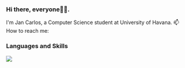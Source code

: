 ### Hi there, everyone👋😄.

I'm Jan Carlos, a Computer Science student at University of Havana.
📫 How to reach me: 


<h3 align="left">Languages and Skills</h3>

<p align="left">
  <a href="https://skillicons.dev">
    <img src="https://skillicons.dev/icons?i=cs,py,git,mysql,haskell,kotlin&theme=dark" />
  </a>
</p>
<!--
**wwJCarlosPG/wwJCarlosPG** is a ✨ _special_ ✨ repository because its `README.md` (this file) appears on your GitHub profile.

Here are some ideas to get you started:

- 🔭 I’m currently working on ...
- 🌱 I’m currently learning ...
- 👯 I’m looking to collaborate on ...
- 🤔 I’m looking for help with ...
- 💬 Ask me about ...
- 📫 How to reach me: ...
- 😄 Pronouns: ...
- ⚡ Fun fact: ...
-->
